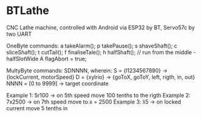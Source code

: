 # BTLathe
CNC Lathe machine, controlled with Android via ESP32 by BT, Servo57c by two UART

OneByte commands:
a  takeAlarm();
p  takePause();
s  shaveShaft();
c  sliceShaft();
t  cutTail();
f  finaliseTale();
h  halfShaft(); // run from the middle - halfSlotWide
A  flagAbort = true;

MultyByte commands:
SDNNNN, wherein:
S = {l1234567890}  -> {lockCurrent, motorSpeed}
D = {xylrio}       -> {goToX, goToY, left, rigth, in, out}
NNNN = [0 to 9999] -> target coordinate

Example 1: 5r100  -> on 5th speed move 100 tenths to the rigth
Example 2: 7x2500 -> on 7th speed move to x = 2500
Example 3: li5    -> on locked current move 5 tenths in